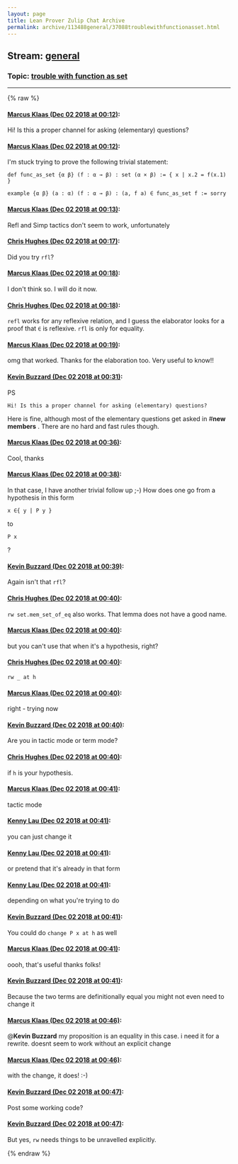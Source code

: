 ```yaml
---
layout: page
title: Lean Prover Zulip Chat Archive 
permalink: archive/113488general/37088troublewithfunctionasset.html
---
```


## Stream: [general](index.html)
### Topic: [trouble with function as set](37088troublewithfunctionasset.html)

---


{% raw %}
#### [ Marcus Klaas (Dec 02 2018 at 00:12)](https://leanprover.zulipchat.com/#narrow/stream/113488-general/topic/trouble%20with%20function%20as%20set/near/150700590):
Hi! Is this a proper channel for asking (elementary) questions?

#### [ Marcus Klaas (Dec 02 2018 at 00:12)](https://leanprover.zulipchat.com/#narrow/stream/113488-general/topic/trouble%20with%20function%20as%20set/near/150700592):
I'm stuck trying to prove the following trivial statement:
```lean
def func_as_set {α β} (f : α → β) : set (α × β) := { x | x.2 = f(x.1) }

example {α β} (a : α) (f : α → β) : (a, f a) ∈ func_as_set f := sorry
```

#### [ Marcus Klaas (Dec 02 2018 at 00:13)](https://leanprover.zulipchat.com/#narrow/stream/113488-general/topic/trouble%20with%20function%20as%20set/near/150700597):
Refl and Simp tactics don't seem to work, unfortunately

#### [ Chris Hughes (Dec 02 2018 at 00:17)](https://leanprover.zulipchat.com/#narrow/stream/113488-general/topic/trouble%20with%20function%20as%20set/near/150700700):
Did you try `rfl`?

#### [ Marcus Klaas (Dec 02 2018 at 00:18)](https://leanprover.zulipchat.com/#narrow/stream/113488-general/topic/trouble%20with%20function%20as%20set/near/150700743):
I don't think so. I will do it now.

#### [ Chris Hughes (Dec 02 2018 at 00:18)](https://leanprover.zulipchat.com/#narrow/stream/113488-general/topic/trouble%20with%20function%20as%20set/near/150700744):
`refl` works for any reflexive relation, and I guess the elaborator looks for a proof that `∈` is reflexive. `rfl` is only for equality.

#### [ Marcus Klaas (Dec 02 2018 at 00:19)](https://leanprover.zulipchat.com/#narrow/stream/113488-general/topic/trouble%20with%20function%20as%20set/near/150700750):
omg that worked. Thanks for the elaboration too. Very useful to know!!

#### [ Kevin Buzzard (Dec 02 2018 at 00:31)](https://leanprover.zulipchat.com/#narrow/stream/113488-general/topic/trouble%20with%20function%20as%20set/near/150701125):
PS
```quote
Hi! Is this a proper channel for asking (elementary) questions?
```
Here is fine, although most of the elementary questions get asked in #**new members** . There are no hard and fast rules though.

#### [ Marcus Klaas (Dec 02 2018 at 00:36)](https://leanprover.zulipchat.com/#narrow/stream/113488-general/topic/trouble%20with%20function%20as%20set/near/150701289):
Cool, thanks

#### [ Marcus Klaas (Dec 02 2018 at 00:38)](https://leanprover.zulipchat.com/#narrow/stream/113488-general/topic/trouble%20with%20function%20as%20set/near/150701337):
In that case, I have another trivial follow up ;-) How does one go from a hypothesis in this form
```lean
x ∈{ y | P y }
```
to
```lean
P x
```
?

#### [ Kevin Buzzard (Dec 02 2018 at 00:39)](https://leanprover.zulipchat.com/#narrow/stream/113488-general/topic/trouble%20with%20function%20as%20set/near/150701352):
Again isn't that `rfl`?

#### [ Chris Hughes (Dec 02 2018 at 00:40)](https://leanprover.zulipchat.com/#narrow/stream/113488-general/topic/trouble%20with%20function%20as%20set/near/150701400):
`rw set.mem_set_of_eq` also works. That lemma does not have a good name.

#### [ Marcus Klaas (Dec 02 2018 at 00:40)](https://leanprover.zulipchat.com/#narrow/stream/113488-general/topic/trouble%20with%20function%20as%20set/near/150701402):
but you can't use that when it's a hypothesis, right?

#### [ Chris Hughes (Dec 02 2018 at 00:40)](https://leanprover.zulipchat.com/#narrow/stream/113488-general/topic/trouble%20with%20function%20as%20set/near/150701405):
`rw _ at h`

#### [ Marcus Klaas (Dec 02 2018 at 00:40)](https://leanprover.zulipchat.com/#narrow/stream/113488-general/topic/trouble%20with%20function%20as%20set/near/150701406):
right - trying now

#### [ Kevin Buzzard (Dec 02 2018 at 00:40)](https://leanprover.zulipchat.com/#narrow/stream/113488-general/topic/trouble%20with%20function%20as%20set/near/150701407):
Are you in tactic mode or term mode?

#### [ Chris Hughes (Dec 02 2018 at 00:40)](https://leanprover.zulipchat.com/#narrow/stream/113488-general/topic/trouble%20with%20function%20as%20set/near/150701409):
if `h` is your hypothesis.

#### [ Marcus Klaas (Dec 02 2018 at 00:41)](https://leanprover.zulipchat.com/#narrow/stream/113488-general/topic/trouble%20with%20function%20as%20set/near/150701412):
tactic mode

#### [ Kenny Lau (Dec 02 2018 at 00:41)](https://leanprover.zulipchat.com/#narrow/stream/113488-general/topic/trouble%20with%20function%20as%20set/near/150701420):
you can just change it

#### [ Kenny Lau (Dec 02 2018 at 00:41)](https://leanprover.zulipchat.com/#narrow/stream/113488-general/topic/trouble%20with%20function%20as%20set/near/150701422):
or pretend that it's already in that form

#### [ Kenny Lau (Dec 02 2018 at 00:41)](https://leanprover.zulipchat.com/#narrow/stream/113488-general/topic/trouble%20with%20function%20as%20set/near/150701424):
depending on what you're trying to do

#### [ Kevin Buzzard (Dec 02 2018 at 00:41)](https://leanprover.zulipchat.com/#narrow/stream/113488-general/topic/trouble%20with%20function%20as%20set/near/150701425):
You could do `change P x at h` as well

#### [ Marcus Klaas (Dec 02 2018 at 00:41)](https://leanprover.zulipchat.com/#narrow/stream/113488-general/topic/trouble%20with%20function%20as%20set/near/150701431):
oooh, that's useful
thanks folks!

#### [ Kevin Buzzard (Dec 02 2018 at 00:41)](https://leanprover.zulipchat.com/#narrow/stream/113488-general/topic/trouble%20with%20function%20as%20set/near/150701435):
Because the two terms are definitionally equal you might not even need to change it

#### [ Marcus Klaas (Dec 02 2018 at 00:46)](https://leanprover.zulipchat.com/#narrow/stream/113488-general/topic/trouble%20with%20function%20as%20set/near/150701602):
@**Kevin Buzzard** my proposition is an equality in this case. i need it for a rewrite. doesnt seem to work without an explicit change

#### [ Marcus Klaas (Dec 02 2018 at 00:46)](https://leanprover.zulipchat.com/#narrow/stream/113488-general/topic/trouble%20with%20function%20as%20set/near/150701605):
with the change, it does! :-)

#### [ Kevin Buzzard (Dec 02 2018 at 00:47)](https://leanprover.zulipchat.com/#narrow/stream/113488-general/topic/trouble%20with%20function%20as%20set/near/150701611):
Post some working code?

#### [ Kevin Buzzard (Dec 02 2018 at 00:47)](https://leanprover.zulipchat.com/#narrow/stream/113488-general/topic/trouble%20with%20function%20as%20set/near/150701615):
But yes, `rw` needs things to be unravelled explicitly.


{% endraw %}
